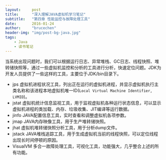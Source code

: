 ```yaml
---
layout:     post
title:      "深入理解JAVA虚拟机学习笔记"
subtitle:   "第四章 性能监控与故障处理工具"
date:       2016-01-24
author:     "brucechen"
header-img: "img/post-bg-java.jpg"
tags:
    - Java
    - 读书笔记
---
```


当系统出现问题时，我们可以根据运行日志、异常堆栈、GC日志、线程快照、堆转储快照等，通过一些虚拟机监控和分析的工具进行分析，快速定位问题。JDK为开发人员提供了一些这样的工具，主要位于JDK/bin目录下。
* jps
虚拟机进程状况工具，列出正在运行的虚拟机进程，并显示虚拟机执行主类名称和该进程本地虚拟机唯一ID(`Local Virtual Machine Identifier, LVMID`)。
* jstat
虚拟机统计信息监视工具，用于监视虚拟机各种运行状态信息，可以显示虚拟机进程的类加载、内存、垃圾收集、JIT编译等运行数据。
* jinfo
JAVA配置信息工具，实时查看和调整虚拟机各项参数。
* jmap
JAVA内存映像工具，用于生产堆转储快照。
* jhat
虚拟机堆转储快照分析工具，用于分析dump文件。
* jstack
JAVA堆栈追踪工具，用于生成虚拟机当前的线程快照，可以定位线程出现长时间停顿的原因。
* VisualVM
多合一故障处理工具，可视化工具，功能强大，几乎整合上述的所有功能。